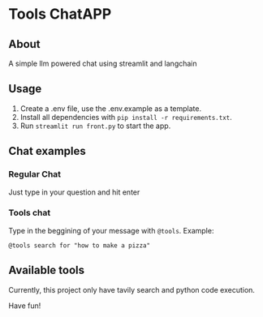# Tools ChatAPP

## About

A simple llm powered chat using streamlit and langchain

## Usage

1. Create a .env file, use the .env.example as a template.
2. Install all dependencies with `pip install -r requirements.txt`.
2. Run `streamlit run front.py` to start the app.

## Chat examples

### Regular Chat

Just type in your question and hit enter

### Tools chat
Type in the beggining of your message with `@tools`. Example:

`@tools search for "how to make a pizza"`

## Available tools

Currently, this project only have tavily search and python code execution.

Have fun!